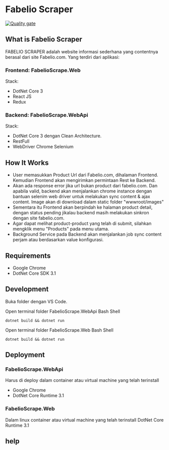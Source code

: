 # Fabelio Scraper

[![Quality gate](https://sonarcloud.io/api/project_badges/quality_gate?project=sjafru_fabelio-scrape)](https://sonarcloud.io/dashboard?id=sjafru_fabelio-scrape)

## What is Fabelio Scraper

FABELIO SCRAPER adalah website informasi sederhana yang contentnya berasal dari site Fabelio.com.
Yang terdiri dari aplikasi:

### Frontend: FabelioScrape.Web

Stack: 

- DotNet Core 3
- React JS
- Redux

### Backend: FabelioScrape.WebApi

Stack: 

- DotNet Core 3 dengan Clean Architecture.
- RestFull
- WebDriver Chrome Selenium

## How It Works

- User memasukkan Product Url dari Fabelio.com, dihalaman Frontend. Kemudian Frontend akan mengirimkan permintaan Rest ke Backend.
- Akan ada response error jika url bukan product dari fabelio.com. Dan apabila valid, backend akan menjalankan chrome instance dengan bantuan selenim web driver untuk melakukan sync content & ajax content. Image akan di download dalam static folder "wwwroot/images"
- Sementara itu Frontend akan berpindah ke halaman product detail, dengan status pending jikalau backend masih melakukan sinkron dengan site fabelio.com.
- Agar dapat melihat product-product yang telah di submit, silahkan mengklik menu "Products" pada menu utama.
- Background Service pada Backend akan menjalankan job sync content perjam atau berdasarkan value konfigurasi.


## Requirements

- Google Chrome
- DotNet Core SDK 3.1

## Development

Buka folder dengan VS Code.

Open terminal folder FabelioScrape.WebApi
Bash Shell

```
dotnet build && dotnet run
```

Open terminal folder FabelioScrape.Web
Bash Shell
```
dotnet build && dotnet run
```

## Deployment

### FabelioScrape.WebApi

Harus di deploy dalam container atau virtual machine yang telah terinstall
- Google Chrome
- DotNet Core Runtime 3.1 

### FabelioScrape.Web

Dalam linux container atau virtual machine yang telah terinstall DotNet Core Runtime 3.1

## help
